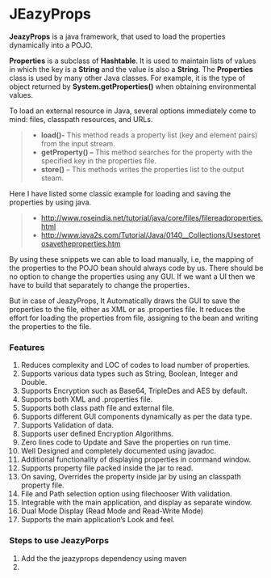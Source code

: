 # **JEazyProps**

**JeazyProps** is a java framework, that used to load the properties dynamically into a POJO.

**Properties** is a subclass of **Hashtable**. It is used to maintain lists of values in which the key is a **String** and the value is also a **String**. The **Properties** class is used by many other Java classes. For example, it is the type of object returned by **System.getProperties()** when obtaining environmental values.

To load an external resource in Java, several options immediately come to mind: files, classpath resources, and URLs.

> - **load()-** This method reads a property list (key and element pairs) from the input stream.
> - **getProperty() –** This method searches for the property with the specified key in the properties file.
> - **store()** – This methods writes the properties list to the output steam.

Here I have listed some classic example for loading and saving the properties by using java.

> - http://www.roseindia.net/tutorial/java/core/files/filereadproperties.html
> - http://www.java2s.com/Tutorial/Java/0140__Collections/Usestoretosavetheproperties.htm

By using these snippets we can able to load manually, i.e, the mapping of the properties to the POJO bean should always code by us. There should be no option to change the properties using any GUI. If we want a UI then we have to build that separately to change the properties.

But in case of JeazyProps, It Automatically draws the GUI to save the properties to the file, either as XML or as .properties file. It reduces the effort for loading the properties from file, assigning to the bean and writing the properties to the file.

### Features

1. Reduces complexity and LOC of codes to load number of properties.
2. Supports various data types such as String, Boolean, Integer and Double.
3. Supports Encryption such as Base64, TripleDes and AES by default.
4. Supports both XML and .properties file.
5. Supports both class path file and external file.
6. Supports different GUI components dynamically as per the data type.
7. Supports Validation of data.
8. Supports user defined Encryption Algorithms.
9. Zero lines code to Update and Save the properties on run time.
10. Well Designed and completely documented using javadoc.
11. Additional functionality of displaying properties in command window.
12. Supports property file packed inside the jar to read.
13. On saving, Overrides the property inside jar by using an classpath property file.
14. File and Path selection option using filechooser With validation.
15. Integrable with the main application, and display as separate window.
16. Dual Mode Display (Read Mode and Read-Write Mode)
17. Supports the main application’s Look and feel.

### Steps to use JeazyPorps

1. Add the the jeazyprops dependency using maven
2.  